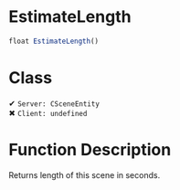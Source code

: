# EstimateLength
```js
float EstimateLength()
```
# Class
✔ `Server: CSceneEntity`  
✖ `Client: undefined`  

# Function Description
Returns length of this scene in seconds.
